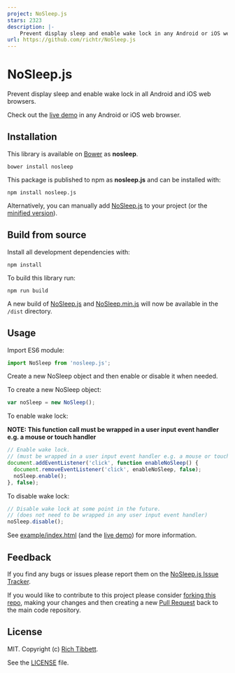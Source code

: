 ```yaml
---
project: NoSleep.js
stars: 2323
description: |-
    Prevent display sleep and enable wake lock in any Android or iOS web browser.
url: https://github.com/richtr/NoSleep.js
---
```


# NoSleep.js

Prevent display sleep and enable wake lock in all Android and iOS web browsers.

Check out the [live demo](https://richtr.github.io/NoSleep.js/example) in any Android or iOS web browser.

## Installation

This library is available on [Bower](http://bower.io/) as **nosleep**.

`bower install nosleep`

This package is published to npm as **nosleep.js** and can be installed with:

`npm install nosleep.js`

Alternatively, you can manually add [NoSleep.js](https://github.com/richtr/NoSleep.js/blob/master/dist/NoSleep.js) to your project (or the [minified version](https://github.com/richtr/NoSleep.js/blob/master/dist/NoSleep.min.js)).

## Build from source

Install all development dependencies with:

`npm install`

To build this library run:

`npm run build`

A new build of [NoSleep.js](https://github.com/richtr/NoSleep.js/blob/master/dist/NoSleep.js) and [NoSleep.min.js](https://github.com/richtr/NoSleep.js/blob/master/dist/NoSleep.min.js) will now be available in the `/dist` directory.

## Usage
Import ES6 module:

```javascript
import NoSleep from 'nosleep.js';
```

Create a new NoSleep object and then enable or disable it when needed.

To create a new NoSleep object:

```javascript
var noSleep = new NoSleep();
```

To enable wake lock:

**NOTE: This function call must be wrapped in a user input event handler e.g. a mouse or touch handler**

```javascript
// Enable wake lock.
// (must be wrapped in a user input event handler e.g. a mouse or touch handler)
document.addEventListener('click', function enableNoSleep() {
  document.removeEventListener('click', enableNoSleep, false);
  noSleep.enable();
}, false);
```

To disable wake lock:

```javascript
// Disable wake lock at some point in the future.
// (does not need to be wrapped in any user input event handler)
noSleep.disable();
```

See [example/index.html](https://github.com/richtr/NoSleep.js/blob/master/example/index.html) (and the [live demo](https://richtr.github.io/NoSleep.js/example)) for more information.

## Feedback

If you find any bugs or issues please report them on the [NoSleep.js Issue Tracker](https://github.com/richtr/NoSleep.js/issues).

If you would like to contribute to this project please consider [forking this repo](https://github.com/richtr/NoSleep.js/fork), making your changes and then creating a new [Pull Request](https://github.com/richtr/NoSleep.js/pulls) back to the main code repository.

## License

MIT. Copyright (c) [Rich Tibbett](https://twitter.com/_richtr).

See the [LICENSE](https://github.com/richtr/NoSleep.js/blob/master/LICENSE) file.

